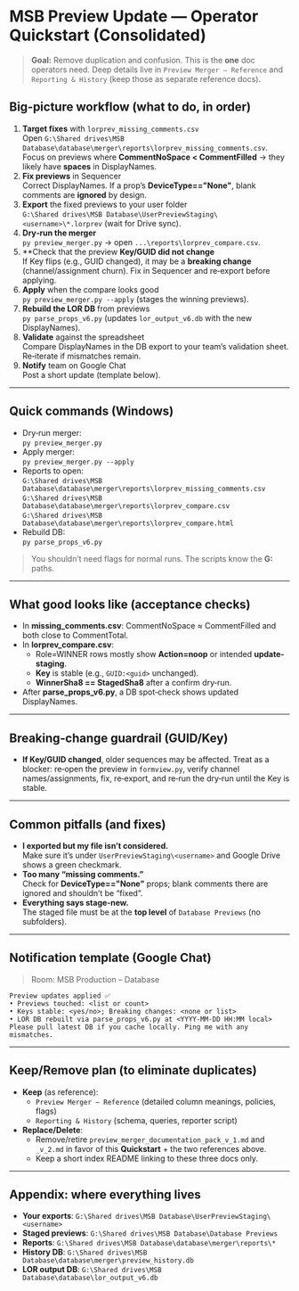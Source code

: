 # MSB Preview Update — Operator Quickstart (Consolidated)

> **Goal:** Remove duplication and confusion. This is the **one** doc operators need. Deep details live in `Preview Merger — Reference` and `Reporting & History` (keep those as separate reference docs).

## Big‑picture workflow (what to do, in order)
1) **Target fixes** with `lorprev_missing_comments.csv`  
   Open `G:\Shared drives\MSB Database\database\merger\reports\lorprev_missing_comments.csv`. Focus on previews where **CommentNoSpace < CommentFilled** → they likely have **spaces** in DisplayNames.
2) **Fix previews** in Sequencer  
   Correct DisplayNames. If a prop’s **DeviceType=="None"**, blank comments are **ignored** by design.
3) **Export** the fixed previews to your user folder  
   `G:\Shared drives\MSB Database\UserPreviewStaging\<username>\*.lorprev` (wait for Drive sync).
4) **Dry‑run the merger**  
   `py preview_merger.py` → open `...\reports\lorprev_compare.csv`.
5) **Check that the preview **Key/GUID did not change**  
   If Key flips (e.g., GUID changed), it may be a **breaking change** (channel/assignment churn). Fix in Sequencer and re‑export before applying.
6) **Apply** when the compare looks good  
   `py preview_merger.py --apply` (stages the winning previews).
7) **Rebuild the LOR DB** from previews  
   `py parse_props_v6.py` (updates `lor_output_v6.db` with the new DisplayNames).
8) **Validate** against the spreadsheet  
   Compare DisplayNames in the DB export to your team’s validation sheet. Re‑iterate if mismatches remain.
9) **Notify** team on Google Chat  
   Post a short update (template below).

---

## Quick commands (Windows)
- Dry‑run merger:  
  `py preview_merger.py`
- Apply merger:  
  `py preview_merger.py --apply`
- Reports to open:  
  `G:\Shared drives\MSB Database\database\merger\reports\lorprev_missing_comments.csv`  
  `G:\Shared drives\MSB Database\database\merger\reports\lorprev_compare.csv`  
  `G:\Shared drives\MSB Database\database\merger\reports\lorprev_compare.html`
- Rebuild DB:  
  `py parse_props_v6.py`

> You shouldn’t need flags for normal runs. The scripts know the **G:** paths.

---

## What good looks like (acceptance checks)
- In **missing_comments.csv**: CommentNoSpace ≈ CommentFilled and both close to CommentTotal.
- In **lorprev_compare.csv**:
  - Role=WINNER rows mostly show **Action=noop** or intended **update-staging**.
  - **Key** is stable (e.g., `GUID:<guid>` unchanged).
  - **WinnerSha8 == StagedSha8** after a confirm dry‑run.
- After **parse_props_v6.py**, a DB spot‑check shows updated DisplayNames.

---

## Breaking‑change guardrail (GUID/Key)
- **If Key/GUID changed**, older sequences may be affected. Treat as a blocker: re‑open the preview in `formview.py`, verify channel names/assignments, fix, re‑export, and re‑run the dry‑run until the Key is stable.

---

## Common pitfalls (and fixes)
- **I exported but my file isn’t considered.**  
  Make sure it’s under `UserPreviewStaging\<username>` and Google Drive shows a green checkmark.
- **Too many “missing comments.”**  
  Check for **DeviceType=="None"** props; blank comments there are ignored and shouldn’t be “fixed”.
- **Everything says stage‑new.**  
  The staged file must be at the **top level** of `Database Previews` (no subfolders).

---

## Notification template (Google Chat)
> Room: MSB Production – Database
```
Preview updates applied ✅
• Previews touched: <list or count>
• Keys stable: <yes/no>; Breaking changes: <none or list>
• LOR DB rebuilt via parse_props_v6.py at <YYYY‑MM‑DD HH:MM local>
Please pull latest DB if you cache locally. Ping me with any mismatches.
```

---

## Keep/Remove plan (to eliminate duplicates)
- **Keep** (as reference):
  - `Preview Merger — Reference` (detailed column meanings, policies, flags)
  - `Reporting & History` (schema, queries, reporter script)
- **Replace/Delete**:
  - Remove/retire `preview_merger_documentation_pack_v_1.md` and `_v_2.md` in favor of this **Quickstart** + the two references above.
  - Keep a short index README linking to these three docs only.

---

## Appendix: where everything lives
- **Your exports**: `G:\Shared drives\MSB Database\UserPreviewStaging\<username>`
- **Staged previews**: `G:\Shared drives\MSB Database\Database Previews`
- **Reports**: `G:\Shared drives\MSB Database\database\merger\reports\*`
- **History DB**: `G:\Shared drives\MSB Database\database\merger\preview_history.db`
- **LOR output DB**: `G:\Shared drives\MSB Database\database\lor_output_v6.db`

